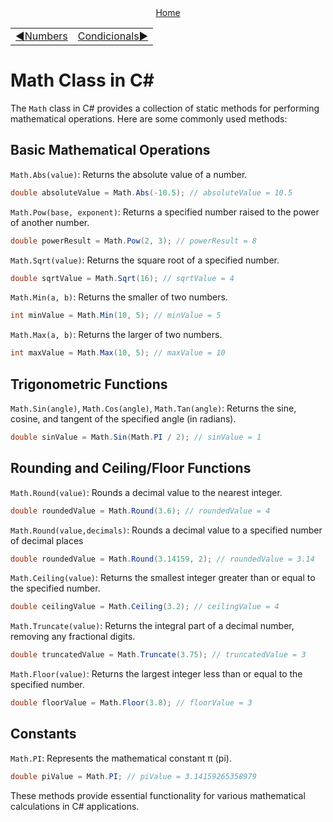 <div align="center">
    <a href="/README.md">Home</a>
</div>
<table align=center>
  <tr>
    <td align="left">
      <a href="./01_basic.md">◀️Numbers</a>
    </td>
    <td align="right">
      <a href="../condicionals/01_basic.md">Condicionals▶️</a>
    </td>
  </tr>
</table>

# Math Class in C#

The `Math` class in C# provides a collection of static methods for performing mathematical operations. Here are some commonly used methods:

## Basic Mathematical Operations

`Math.Abs(value)`: Returns the absolute value of a number.
```csharp
double absoluteValue = Math.Abs(-10.5); // absoluteValue = 10.5
```

`Math.Pow(base, exponent)`: Returns a specified number raised to the power of another number.
```csharp
double powerResult = Math.Pow(2, 3); // powerResult = 8
```

`Math.Sqrt(value)`: Returns the square root of a specified number.
```csharp
double sqrtValue = Math.Sqrt(16); // sqrtValue = 4
```

`Math.Min(a, b)`: Returns the smaller of two numbers.
```csharp
int minValue = Math.Min(10, 5); // minValue = 5
```

`Math.Max(a, b)`: Returns the larger of two numbers.
```csharp
int maxValue = Math.Max(10, 5); // maxValue = 10
```

## Trigonometric Functions

`Math.Sin(angle)`, `Math.Cos(angle)`, `Math.Tan(angle)`: Returns the sine, cosine, and tangent of the specified angle (in radians).
```csharp
double sinValue = Math.Sin(Math.PI / 2); // sinValue = 1
```

## Rounding and Ceiling/Floor Functions

`Math.Round(value)`: Rounds a decimal value to the nearest integer.
```csharp
double roundedValue = Math.Round(3.6); // roundedValue = 4
```

`Math.Round(value,decimals)`: Rounds a decimal value to a specified number of decimal places
```csharp
double roundedValue = Math.Round(3.14159, 2); // roundedValue = 3.14
```

`Math.Ceiling(value)`: Returns the smallest integer greater than or equal to the specified number.
```csharp
double ceilingValue = Math.Ceiling(3.2); // ceilingValue = 4
```

`Math.Truncate(value)`: Returns the integral part of a decimal number, removing any fractional digits.
```csharp
double truncatedValue = Math.Truncate(3.75); // truncatedValue = 3
```

`Math.Floor(value)`: Returns the largest integer less than or equal to the specified number.
```csharp
double floorValue = Math.Floor(3.8); // floorValue = 3
```

## Constants

`Math.PI`: Represents the mathematical constant π (pi).
```csharp
double piValue = Math.PI; // piValue = 3.14159265358979
```

These methods provide essential functionality for various mathematical calculations in C# applications.
